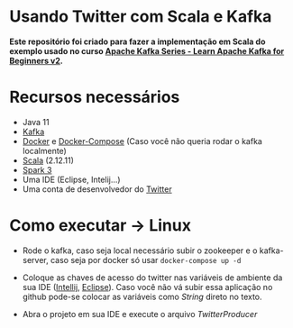 # Usando Twitter com Scala e Kafka 
**Este repositório foi criado para fazer a implementação em Scala do exemplo usado no curso [ Apache Kafka Series - Learn Apache Kafka for Beginners v2](https://www.udemy.com/course/apache-kafka/).**

# Recursos necessários
* Java 11
* [Kafka](https://kafka.apache.org/downloads) 
* [Docker](https://www.docker.com/) e [Docker-Compose](https://docs.docker.com/compose/install/) (Caso você não queria rodar o kafka localmente)
* [Scala](https://www.scala-lang.org/download/) (2.12.11)
* [Spark 3](https://spark.apache.org/downloads.html)
* Uma IDE (Eclipse, Intelij...)
* Uma conta de desenvolvedor do [Twitter](https://developer.twitter.com/en)


# Como executar -> Linux
* Rode o kafka, caso seja local necessário subir o zookeeper e o kafka-server, caso seja por docker só usar ```docker-compose up -d ```

* Coloque as chaves de acesso do twitter nas variáveis de ambiente da sua IDE ([Intellij](https://www.jetbrains.com/help/objc/add-environment-variables-and-program-arguments.html), [Eclipse](https://help.eclipse.org/2019-12/index.jsp?topic=%2Forg.eclipse.cdt.doc.user%2Ftasks%2Fcdt_t_run_env.htm)). Caso você não vá subir essa aplicação no github pode-se colocar as variáveis como *String* direto no texto.

* Abra o projeto em sua IDE e execute o arquivo *TwitterProducer*
